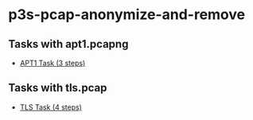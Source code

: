 # p3s-pcap-anonymize-and-remove
## Tasks with apt1.pcapng
* [APT1 Task (3 steps)](./apt1-task.md)

## Tasks with tls.pcap
* [TLS Task (4 steps)](./tls-task.md)
